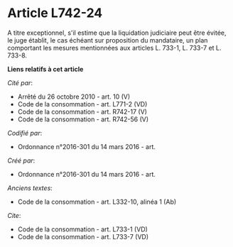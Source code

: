 # Article L742-24

A titre exceptionnel, s'il estime que la liquidation judiciaire peut être évitée, le juge établit, le cas échéant sur
proposition du mandataire, un plan comportant les mesures mentionnées aux articles L. 733-1, L. 733-7 et L. 733-8.

**Liens relatifs à cet article**

_Cité par_:

  - Arrêté du 26 octobre 2010 - art. 10 (V)
  - Code de la consommation - art. L771-2 (VD)
  - Code de la consommation - art. R742-17 (V)
  - Code de la consommation - art. R742-56 (V)

_Codifié par_:

  - Ordonnance n°2016-301 du 14 mars 2016 - art.

_Créé par_:

  - Ordonnance n°2016-301 du 14 mars 2016 - art.

_Anciens textes_:

  - Code de la consommation - art. L332-10, alinéa 1 (Ab)

_Cite_:

  - Code de la consommation - art. L733-1 (VD)
  - Code de la consommation - art. L733-7 (VD)
